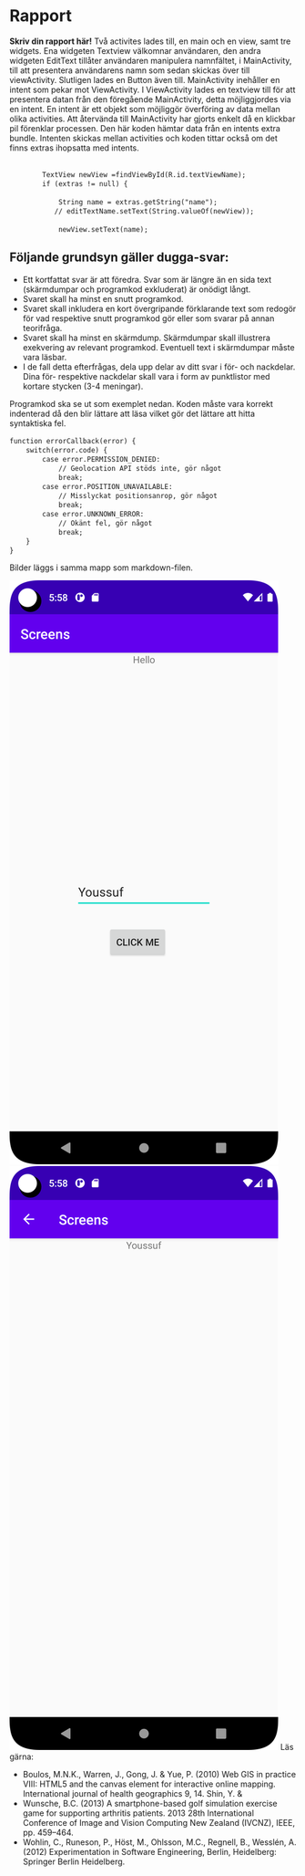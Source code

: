 
# Rapport

**Skriv din rapport här!**
Två activites lades till, en main och en view, samt tre widgets.
Ena widgeten Textview välkomnar användaren, den andra widgeten EditText tillåter användaren manipulera namnfältet, 
i MainActivity, till att presentera användarens namn som sedan skickas över till viewActivity. 
Slutligen lades en Button även till. 
MainActivity inehåller en intent som pekar mot ViewActivity.
I ViewActivity lades en textview till för att presentera datan från den föregående MainActivity, detta möjliggjordes via en intent.
En intent är ett objekt som möjliggör överföring av data mellan olika activities. 
Att återvända till MainActivity har gjorts enkelt då en klickbar pil förenklar processen.
Den här koden hämtar data från en intents extra bundle. Intenten skickas mellan activities och koden tittar också om det finns extras ihopsatta med intents.

```  Bundle extras = getIntent().getExtras();

        TextView newView =findViewById(R.id.textViewName);
        if (extras != null) {

            String name = extras.getString("name");
           // editTextName.setText(String.valueOf(newView));

            newView.setText(name);

 ```

## Följande grundsyn gäller dugga-svar:

- Ett kortfattat svar är att föredra. Svar som är längre än en sida text (skärmdumpar och programkod exkluderat) är onödigt långt.
- Svaret skall ha minst en snutt programkod.
- Svaret skall inkludera en kort övergripande förklarande text som redogör för vad respektive snutt programkod gör eller som svarar på annan teorifråga.
- Svaret skall ha minst en skärmdump. Skärmdumpar skall illustrera exekvering av relevant programkod. Eventuell text i skärmdumpar måste vara läsbar.
- I de fall detta efterfrågas, dela upp delar av ditt svar i för- och nackdelar. Dina för- respektive nackdelar skall vara i form av punktlistor med kortare stycken (3-4 meningar).

Programkod ska se ut som exemplet nedan. Koden måste vara korrekt indenterad då den blir lättare att läsa vilket gör det lättare att hitta syntaktiska fel.

```
function errorCallback(error) {
    switch(error.code) {
        case error.PERMISSION_DENIED:
            // Geolocation API stöds inte, gör något
            break;
        case error.POSITION_UNAVAILABLE:
            // Misslyckat positionsanrop, gör något
            break;
        case error.UNKNOWN_ERROR:
            // Okänt fel, gör något
            break;
    }
}
```

Bilder läggs i samma mapp som markdown-filen.

![](youssufscreen.png)
![](youssufscreentaken.png)
Läs gärna:

- Boulos, M.N.K., Warren, J., Gong, J. & Yue, P. (2010) Web GIS in practice VIII: HTML5 and the canvas element for interactive online mapping. International journal of health geographics 9, 14. Shin, Y. &
- Wunsche, B.C. (2013) A smartphone-based golf simulation exercise game for supporting arthritis patients. 2013 28th International Conference of Image and Vision Computing New Zealand (IVCNZ), IEEE, pp. 459–464.
- Wohlin, C., Runeson, P., Höst, M., Ohlsson, M.C., Regnell, B., Wesslén, A. (2012) Experimentation in Software Engineering, Berlin, Heidelberg: Springer Berlin Heidelberg.
